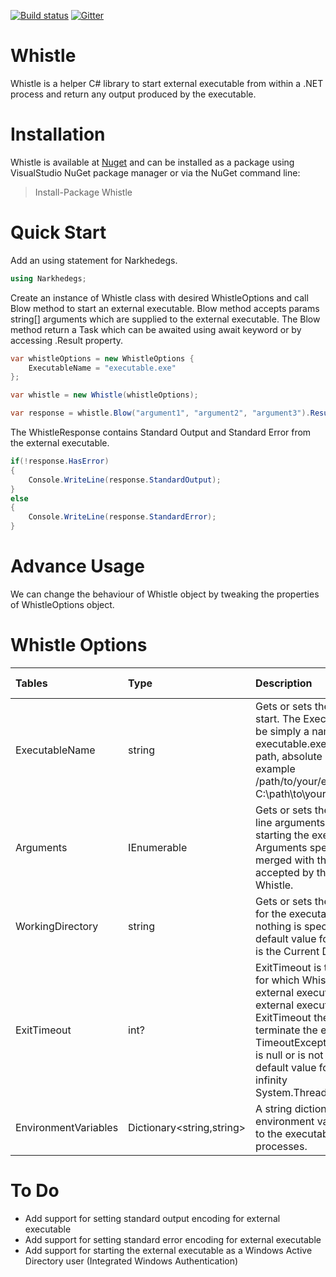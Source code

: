 [![Build status](https://ci.appveyor.com/api/projects/status/31asokfdl671fi7q?svg=true)](https://ci.appveyor.com/project/narkhedegs/whistle)
[![Gitter](https://badges.gitter.im/Join%20Chat.svg)](https://gitter.im/narkhedegs/Whistle?utm_source=badge&utm_medium=badge&utm_campaign=pr-badge)
# Whistle
Whistle is a helper C# library to start external executable from within a .NET process and return any output produced by the executable.

# Installation
Whistle is available at [Nuget](https://www.nuget.org/packages/Whistle/) and can be installed as a package using VisualStudio NuGet package manager or via the NuGet command line:
> Install-Package Whistle

# Quick Start
Add an using statement for Narkhedegs.
```cs
using Narkhedegs;
```
Create an instance of Whistle class with desired WhistleOptions and call Blow method to start an external executable. Blow method accepts params string[] arguments which are supplied to the external executable. The Blow method return a Task<WhistleResponse> which can be awaited using await keyword or by accessing .Result property.
```cs
var whistleOptions = new WhistleOptions { 
    ExecutableName = "executable.exe"
};

var whistle = new Whistle(whistleOptions);

var response = whistle.Blow("argument1", "argument2", "argument3").Result;
```
The WhistleResponse contains Standard Output and Standard Error from the external executable.
```cs
if(!response.HasError)
{
    Console.WriteLine(response.StandardOutput);
}
else
{
    Console.WriteLine(response.StandardError);
}
```

# Advance Usage
We can change the behaviour of Whistle object by tweaking the properties of WhistleOptions object.

# Whistle Options
| Tables        | Type | Description | Default Value |
|:------------- |:------------|:-------------|:-------------| 
| ExecutableName | string | Gets or sets the executable to start. The ExecutableName could be simply a name like executable.exe or it could be a path, absolute or relative. For example /path/to/your/executable.exe or C:\path\to\your\executable.exe | Required |
| Arguments | IEnumerable<string> | Gets or sets the set of command-line arguments to use when starting the executable. Arguments specified here will be merged with the arguments accepted by the Blow method of Whistle. | Empty Array |
| WorkingDirectory | string | Gets or sets the working directory for the executable to be started. If nothing is specified then the default value for WorkingDirectory is the Current Directory. | Current Directory |
| ExitTimeout | int? | ExitTimeout is time in milliseconds for which Whistle will wait for the external executable to exit. If the external executable exceeds the ExitTimeout then Whistle will terminate the executable and raise TimeoutException. If ExitTimeout is null or is not specified then the default value for ExitTimeout is infinity System.Threading.Timeout.Infinite. | infinity |
| EnvironmentVariables | Dictionary<string,string> | A string dictionary that provides environment variables that apply to the executable and child processes. | Empty |

# To Do
 - Add support for setting standard output encoding for external executable
 - Add support for setting standard error encoding for external executable
 - Add support for starting the external executable as a Windows Active Directory user (Integrated Windows Authentication)
